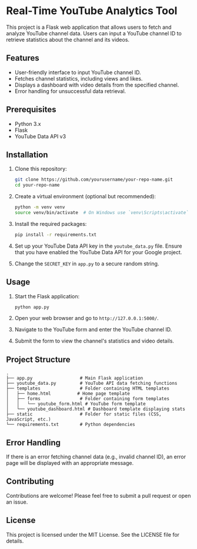 # Real-Time YouTube Analytics Tool

This project is a Flask web application that allows users to fetch and analyze YouTube channel data. Users can input a YouTube channel ID to retrieve statistics about the channel and its videos.

## Features

- User-friendly interface to input YouTube channel ID.
- Fetches channel statistics, including views and likes.
- Displays a dashboard with video details from the specified channel.
- Error handling for unsuccessful data retrieval.

## Prerequisites

- Python 3.x
- Flask
- YouTube Data API v3

## Installation

1. Clone this repository:

   ```bash
   git clone https://github.com/yourusername/your-repo-name.git
   cd your-repo-name
   ```

2. Create a virtual environment (optional but recommended):

   ```bash
   python -m venv venv
   source venv/bin/activate  # On Windows use `venv\Scripts\activate`
   ```

3. Install the required packages:

   ```bash
   pip install -r requirements.txt
   ```

4. Set up your YouTube Data API key in the `youtube_data.py` file. Ensure that you have enabled the YouTube Data API for your Google project.

5. Change the `SECRET_KEY` in `app.py` to a secure random string.

## Usage

1. Start the Flask application:

   ```bash
   python app.py
   ```

2. Open your web browser and go to `http://127.0.0.1:5000/`.

3. Navigate to the YouTube form and enter the YouTube channel ID.

4. Submit the form to view the channel's statistics and video details.

## Project Structure

```
.
├── app.py                  # Main Flask application
├── youtube_data.py         # YouTube API data fetching functions
├── templates               # Folder containing HTML templates
│   ├── home.html          # Home page template
│   ├── forms               # Folder containing form templates
│   │   └── youtube_form.html # YouTube form template
│   └── youtube_dashboard.html # Dashboard template displaying stats
├── static                  # Folder for static files (CSS, JavaScript, etc.)
└── requirements.txt        # Python dependencies
```

## Error Handling

If there is an error fetching channel data (e.g., invalid channel ID), an error page will be displayed with an appropriate message.

## Contributing

Contributions are welcome! Please feel free to submit a pull request or open an issue.

## License

This project is licensed under the MIT License. See the LICENSE file for details.

